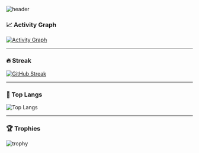 <!--
**shindudwns/shindudwns** is a ✨ _special_ ✨ repository because its `README.md` (this file) appears on your GitHub profile.


-->
![header](https://capsule-render.vercel.app/api?type=waving&color=gradient&height=300&section=header&text=Welcome!!&desc=It's%20Youngjun%20Shin's%20GitHub%20💻&fontSize=80&descSize=25&fontAlignY=35&fontAlign=30&descAlign=25&descAlignY=55)

### 📈 Activity Graph
[![Activity Graph](https://github-readme-activity-graph.vercel.app/graph?username=shindudwns&area=true&hide_border=true&v=2)](https://github.com/shindudwns)

---

### 🔥 Streak
[![GitHub Streak](https://streak-stats.demolab.com?user=shindudwns&hide_border=true&v=2)](https://git.io/streak-stats)

---

### 🧠 Top Langs
![Top Langs](https://github-readme-stats.vercel.app/api/top-langs/?username=shindudwns&layout=compact&langs_count=8&hide_border=true&theme=transparent&v=2)

---

### 🏆 Trophies
![trophy](https://github-profile-trophy.vercel.app/?username=shindudwns&row=1&column=6&margin-w=8&margin-h=8&no-frame=true&v=2)
